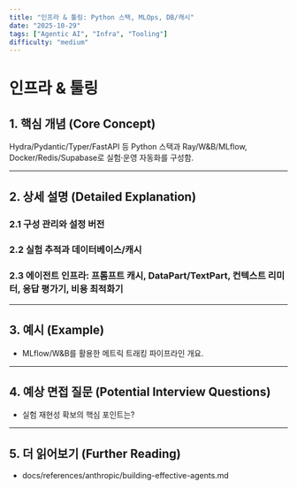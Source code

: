 ```yaml
---
title: "인프라 & 툴링: Python 스택, MLOps, DB/캐시"
date: "2025-10-29"
tags: ["Agentic AI", "Infra", "Tooling"]
difficulty: "medium"
---
```


# 인프라 & 툴링

## 1. 핵심 개념 (Core Concept)

Hydra/Pydantic/Typer/FastAPI 등 Python 스택과 Ray/W&B/MLflow, Docker/Redis/Supabase로 실험·운영 자동화를 구성함.

---

## 2. 상세 설명 (Detailed Explanation)

### 2.1 구성 관리와 설정 버전
### 2.2 실험 추적과 데이터베이스/캐시
### 2.3 에이전트 인프라: 프롬프트 캐시, DataPart/TextPart, 컨텍스트 리미터, 응답 평가기, 비용 최적화기

---

## 3. 예시 (Example)

- MLflow/W&B를 활용한 메트릭 트래킹 파이프라인 개요.

---

## 4. 예상 면접 질문 (Potential Interview Questions)

- 실험 재현성 확보의 핵심 포인트는?

---

## 5. 더 읽어보기 (Further Reading)

- docs/references/anthropic/building-effective-agents.md

